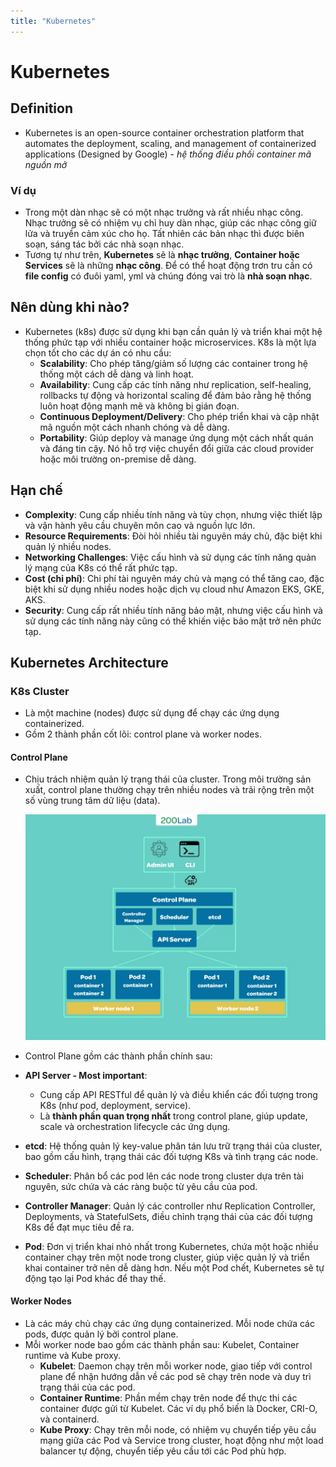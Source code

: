 ```yaml
---
title: "Kubernetes"
---
```

# Kubernetes

## Definition

- Kubernetes is an open-source container orchestration platform that automates the deployment, scaling, and management of containerized applications (Designed by Google) - _hệ thống điều phối container mã nguồn mở_

### Ví dụ

- Trong một dàn nhạc sẽ có một nhạc trưởng và rất nhiều nhạc công. Nhạc trưởng sẽ có nhiệm vụ chỉ huy dàn nhạc, giúp các nhạc công giữ lửa và truyền cảm xúc cho họ. Tất nhiên các bản nhạc thì được biên soạn, sáng tác bởi các nhà soạn nhạc.
- Tương tự như trên, **Kubernetes** sẽ là **nhạc trưởng**, **Container hoặc Services** sẽ là những **nhạc công**. Để có thể hoạt động trơn tru cần có **file config** có đuôi yaml, yml và chúng đóng vai trò là **nhà soạn nhạc**.

## Nên dùng khi nào?

- Kubernetes (k8s) được sử dụng khi bạn cần quản lý và triển khai một hệ thống phức tạp với nhiều container hoặc microservices. K8s là một lựa chọn tốt cho các dự án có nhu cầu:
  - **Scalability**: Cho phép tăng/giảm số lượng các container trong hệ thống một cách dễ dàng và linh hoạt.
  - **Availability**: Cung cấp các tính năng như replication, self-healing, rollbacks tự động và horizontal scaling để đảm bảo rằng hệ thống luôn hoạt động mạnh mẽ và không bị gián đoạn.
  - **Continuous Deployment/Delivery**: Cho phép triển khai và cập nhật mã nguồn một cách nhanh chóng và dễ dàng.
  - **Portability**: Giúp deploy và manage ứng dụng một cách nhất quán và đáng tin cậy. Nó hỗ trợ việc chuyển đổi giữa các cloud provider hoặc môi trường on-premise dễ dàng.

## Hạn chế

- **Complexity**: Cung cấp nhiều tính năng và tùy chọn, nhưng việc thiết lập và vận hành yêu cầu chuyên môn cao và nguồn lực lớn.
- **Resource Requirements**: Đòi hỏi nhiều tài nguyên máy chủ, đặc biệt khi quản lý nhiều nodes.
- **Networking Challenges**: Việc cấu hình và sử dụng các tính năng quản lý mạng của K8s có thể rất phức tạp.
- **Cost (chi phí)**: Chi phí tài nguyên máy chủ và mạng có thể tăng cao, đặc biệt khi sử dụng nhiều nodes hoặc dịch vụ cloud như Amazon EKS, GKE, AKS.
- **Security**: Cung cấp rất nhiều tính năng bảo mật, nhưng việc cấu hình và sử dụng các tính năng này cũng có thể khiến việc bảo mật trở nên phức tạp.

## Kubernetes Architecture

### K8s Cluster

- Là một machine (nodes) được sử dụng để chạy các ứng dụng containerized.
- Gồm 2 thành phần cốt lõi: control plane và worker nodes.

#### Control Plane

- Chịu trách nhiệm quản lý trạng thái của cluster. Trong môi trường sản xuất, control plane thường chạy trên nhiều nodes và trải rộng trên một số vùng trung tâm dữ liệu (data).

  ![Control Plane](control_plane.png)

- Control Plane gồm các thành phần chính sau:

- **API Server - Most important**:
  - Cung cấp API RESTful để quản lý và điều khiển các đối tượng trong K8s (như pod, deployment, service).
  - Là **thành phần quan trọng nhất** trong control plane, giúp update, scale và orchestration lifecycle các ứng dụng.
- **etcd**: Hệ thống quản lý key-value phân tán lưu trữ trạng thái của cluster, bao gồm cấu hình, trạng thái các đối tượng K8s và tình trạng các node.
- **Scheduler**: Phân bổ các pod lên các node trong cluster dựa trên tài nguyên, sức chứa và các ràng buộc từ yêu cầu của pod.
- **Controller Manager**: Quản lý các controller như Replication Controller, Deployments, và StatefulSets, điều chỉnh trạng thái của các đối tượng K8s để đạt mục tiêu đề ra.
- **Pod**: Đơn vị triển khai nhỏ nhất trong Kubernetes, chứa một hoặc nhiều container chạy trên một node trong cluster, giúp việc quản lý và triển khai container trở nên dễ dàng hơn. Nếu một Pod chết, Kubernetes sẽ tự động tạo lại Pod khác để thay thế.

#### Worker Nodes

- Là các máy chủ chạy các ứng dụng containerized. Mỗi node chứa các pods, được quản lý bởi control plane.
- Mỗi worker node bao gồm các thành phần sau: Kubelet, Container runtime và Kube proxy.
  - **Kubelet**: Daemon chạy trên mỗi worker node, giao tiếp với control plane để nhận hướng dẫn về các pod sẽ chạy trên node và duy trì trạng thái của các pod.
  - **Container Runtime**: Phần mềm chạy trên node để thực thi các container được gửi từ Kubelet. Các ví dụ phổ biến là Docker, CRI-O, và containerd.
  - **Kube Proxy**: Chạy trên mỗi node, có nhiệm vụ chuyển tiếp yêu cầu mạng giữa các Pod và Service trong cluster, hoạt động như một load balancer tự động, chuyển tiếp yêu cầu tới các Pod phù hợp.
